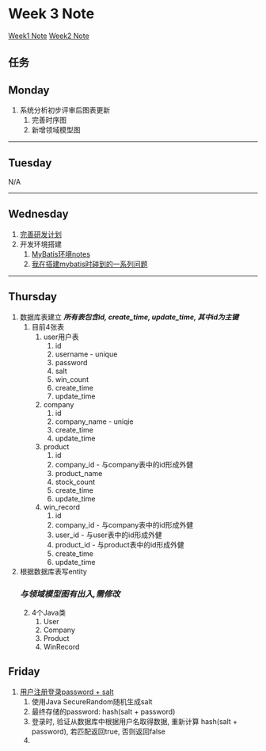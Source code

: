 # Week 3 Note

[Week1 Note](../week1/note.md)
[Week2 Note](../week2/note.md)

## 任务

## Monday

1. 系统分析初步评审后图表更新
   1. 完善时序图
   2. 新增领域模型图

---

## Tuesday

N/A

---

## Wednesday

1. [完善研发计划](../week2/摇一摇营销活动研发计划.docx)
2. 开发环境搭建
   1. [MyBatis环境notes](https://blog.csdn.net/zhoujiyu123/article/details/79786847)
   2. [我在搭建mybatis时碰到的一系列问题](https://blog.csdn.net/sinat_35803474/article/details/82626572)

---

## Thursday

1. 数据库表建立 ***所有表包含id, create_time, update_time, 其中id为主键***
   1. 目前4张表
      1. user用户表
         1. id
         2. username - unique
         3. password
         4. salt
         5. win_count
         6. create_time
         7. update_time
      2. company
         1. id
         2. company_name - uniqie
         3. create_time
         4. update_time
      3. product
         1. id
         2. company_id - 与company表中的id形成外健
         3. product_name
         4. stock_count
         5. create_time
         6. update_time
      4. win_record
         1. id
         2. company_id - 与company表中的id形成外健
         3. user_id - 与user表中的id形成外健
         4. product_id - 与product表中的id形成外健
         5. create_time
         6. update_time
2. 根据数据库表写entity
   ### ***与领域模型图有出入,需修改***
   2. 4个Java类
      1. User
      2. Company
      3. Product
      4. WinRecord

## Friday
1. [用户注册登录password + salt](https://www.baeldung.com/java-password-hashing)
   1. 使用Java SecureRandom随机生成salt
   2. 最终存储的password: hash(salt + password)
   3. 登录时, 验证从数据库中根据用户名取得数据, 重新计算 hash(salt + password), 若匹配返回true, 否则返回false
   4. 